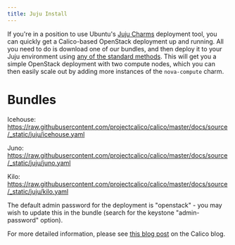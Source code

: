 ```yaml
---
title: Juju Install
---
```


If you're in a position to use Ubuntu's [Juju Charms](https://jujucharms.com/) deployment tool, you can quickly get a
Calico-based OpenStack deployment up and running. All you need to do is
download one of our bundles, and then deploy it to your Juju environment
using [any of the standard methods](https://jujucharms.com/docs/1.20/charms-bundles). This will get
you a simple OpenStack deployment with two compute nodes, which you can
then easily scale out by adding more instances of the `nova-compute`
charm.

Bundles
=======

Icehouse:
<https://raw.githubusercontent.com/projectcalico/calico/master/docs/source/_static/juju/icehouse.yaml>

Juno:
<https://raw.githubusercontent.com/projectcalico/calico/master/docs/source/_static/juju/juno.yaml>

Kilo:
<https://raw.githubusercontent.com/projectcalico/calico/master/docs/source/_static/juju/kilo.yaml>

The default admin password for the deployment is "openstack" - you may
wish to update this in the bundle (search for the keystone
"admin-password" option).

For more detailed information, please see [this blog
post](http://www.projectcalico.org/exploring-juju/) on the Calico blog.
